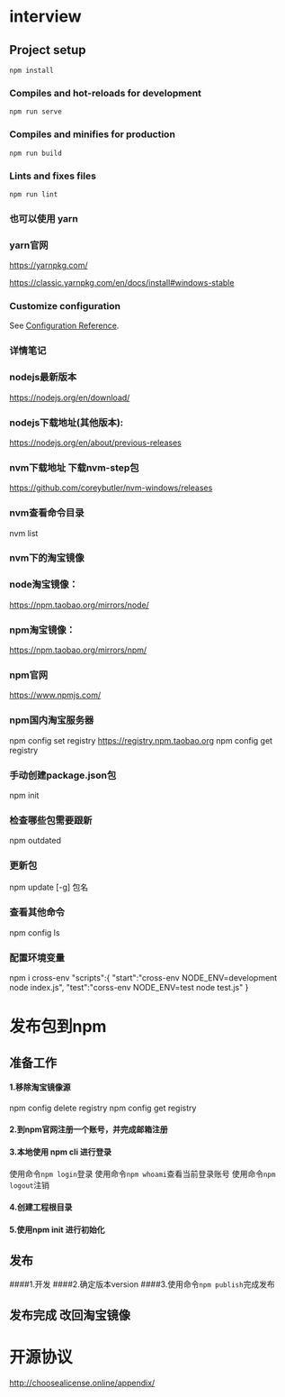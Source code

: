 # interview

## Project setup
```
npm install
```

### Compiles and hot-reloads for development
```
npm run serve
```

### Compiles and minifies for production
```
npm run build
```

### Lints and fixes files
```
npm run lint
```

### 也可以使用 yarn
### yarn官网
https://yarnpkg.com/

https://classic.yarnpkg.com/en/docs/install#windows-stable

### Customize configuration
See [Configuration Reference](https://cli.vuejs.org/config/).


### 详情笔记
### nodejs最新版本
https://nodejs.org/en/download/

### nodejs下载地址(其他版本): 
https://nodejs.org/en/about/previous-releases

### nvm下载地址 下载nvm-step包
https://github.com/coreybutler/nvm-windows/releases

### nvm查看命令目录
nvm list

### nvm下的淘宝镜像 
### node淘宝镜像：
https://npm.taobao.org/mirrors/node/
### npm淘宝镜像：
https://npm.taobao.org/mirrors/npm/

### npm官网
https://www.npmjs.com/

### npm国内淘宝服务器
npm config set registry https://registry.npm.taobao.org
npm config get registry

### 手动创建package.json包
npm init

### 检查哪些包需要跟新
npm outdated

### 更新包
npm update [-g] 包名

### 查看其他命令
npm config ls

### 配置环境变量
npm i cross-env
"scripts":{
  "start":"cross-env NODE_ENV=development node index.js",
  "test":"corss-env NODE_ENV=test node test.js"
}



# 发布包到npm

## 准备工作
#### 1.移除淘宝镜像源
npm config delete registry
npm config get registry
#### 2.到npm官网注册一个账号，并完成邮箱注册
#### 3.本地使用 npm cli 进行登录
  使用命令```npm login```登录
  使用命令```npm whoami```查看当前登录账号
  使用命令```npm logout```注销
#### 4.创建工程根目录
#### 5.使用npm init 进行初始化


## 发布
####1.开发
####2.确定版本version
####3.使用命令```npm publish```完成发布

## 发布完成 改回淘宝镜像




# 开源协议
http://choosealicense.online/appendix/